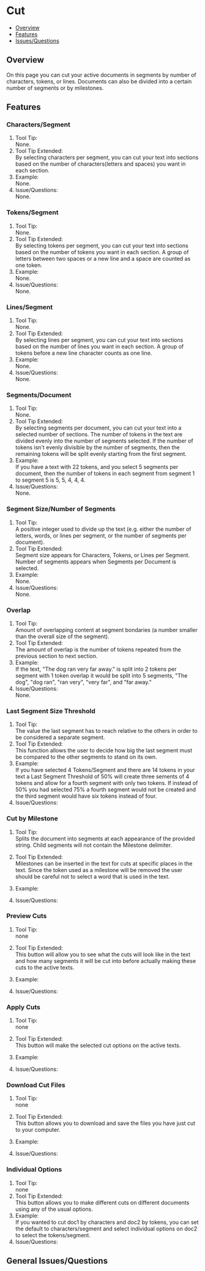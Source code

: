 # Cut

* [Overview](#overview)
* [Features](#features)
* [Issues/Questions](#issues)

## <a name='overview'></a> Overview
On this page you can cut your active documents in segments by number of characters, tokens, or lines. Documents can also be divided into a certain number of segments or by milestones.


## <a name='features'></a> Features

### Characters/Segment
1. Tool Tip:  
   None.
2. Tool Tip Extended:  
   By selecting characters per segment, you can cut your text into sections based on the number of characters(letters and spaces) you want in each section. 
3. Example:  
   None.   
4. Issue/Questions:  
   None.

### Tokens/Segment
1. Tool Tip:  
   None.
2. Tool Tip Extended:  
   By selecting tokens per segment, you can cut your text into sections based on the number of tokens you want in each section. A group of letters between two spaces or a new line and a space are counted as one token. 
3. Example:  
   None.
4. Issue/Questions:  
   None.

### Lines/Segment
1. Tool Tip:  
   None.
2. Tool Tip Extended:  
   By selecting lines per segment, you can cut your text into sections based on the number of lines you want in each section. A group of tokens before a new line character counts as one line.
3. Example:  
   None.
4. Issue/Questions:  
   None.

### Segments/Document
1. Tool Tip:  
   None.
2. Tool Tip Extended:  
   By selecting segments per document, you can cut your text into a selected number of sections. The number of tokens in the text are divided evenly into the number of segments selected. If the number of tokens isn't evenly divisible by the number of segments, then the remaining tokens will be split evenly starting from the first segment.
3. Example:  
   If you have a text with 22 tokens, and you select 5 segments per document, then the number of tokens in each segment from segment 1 to segment 5 is 5, 5, 4, 4, 4.
4. Issue/Questions:  
   None.

### Segment Size/Number of Segments
1. Tool Tip:  
    A positive integer used to divide up the text (e.g. either the number of letters, words, or lines per segment, or the number of segments per document).
2. Tool Tip Extended:  
   Segment size appears for Characters, Tokens, or Lines per Segment. Number of segments appears when Segments per Document is selected.
3. Example:  
   None.
4. Issue/Questions:  
   None.

### Overlap
1. Tool Tip:  
   Amount of overlapping content at segment bondaries (a number smaller than the overall size of the segment).
2. Tool Tip Extended:  
   The amount of overlap is the number of tokens repeated from the previous section to next section.
3. Example:  
   If the text, "The dog ran very far away." is split into 2 tokens per segment with 1 token overlap it would be split into 5 segments, "The dog", "dog ran", "ran very", "very far", and "far away."
4. Issue/Questions:  
   None.

### Last Segment Size Threshold
1. Tool Tip:  
   The value the last segment has to reach relative to the others in order to be considered a separate segment.
2. Tool Tip Extended:  
   This function allows the user to decide how big the last segment must be compared to the other segments to stand on its own.
3. Example:  
   If you have selected 4 Tokens/Segment and there are 14 tokens in your text a Last Segment Threshold of 50% will create three sements of 4 tokens and allow for a fourth segment with only two tokens. If instead of 50% you had selected 75% a fourth segment would not be created and the third segment would have six tokens instead of four.
4. Issue/Questions:  
   

### Cut by Milestone
1. Tool Tip:  
   Splits the document into segments at each appearance of the provided string. Child segments will not contain the Milestone delimiter.
2. Tool Tip Extended:  
   Milestones can be inserted in the text for cuts at specific places in the text. Since the token used as a milestone will be removed the user should be careful not to select a word that is used in the text.
3. Example:  
   
4. Issue/Questions:  

### Preview Cuts
1. Tool Tip:  
   none
2. Tool Tip Extended:  
   This button will allow you to see what the cuts will look like in the text and how many segments it will be cut into before actually making these cuts to the active texts.
3. Example:  
   
4. Issue/Questions:  
   
### Apply Cuts
1. Tool Tip:  
   none
2. Tool Tip Extended:  
   This button will make the selected cut options on the active texts.
3. Example:  
   
4. Issue/Questions:  
   
### Download Cut Files
1. Tool Tip:  
   none
2. Tool Tip Extended:  
   This button allows you to download and save the files you have just cut to your computer.
3. Example:  
   
4. Issue/Questions:  
   
### Individual Options
1. Tool Tip:  
   none
2. Tool Tip Extended:  
   This button allows you to make different cuts on different documents using any of the usual options.
3. Example:  
   If you wanted to cut doc1 by characters and doc2 by tokens, you can set the default to characters/segment and select individual options on doc2 to select the tokens/segment.
4. Issue/Questions:  
   
## <a name='issues'></a> General Issues/Questions


